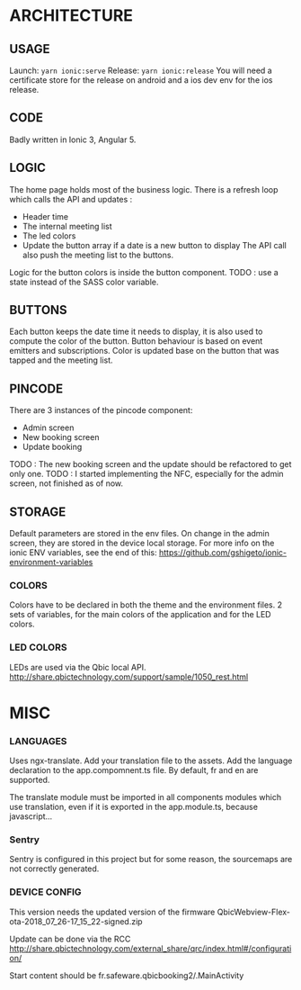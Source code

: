 # ARCHITECTURE

## USAGE
Launch: `yarn ionic:serve`
Release: `yarn ionic:release`
You will need a certificate store for the release on android and a ios dev env for the ios release.

## CODE
Badly written in Ionic 3, Angular 5.

## LOGIC
The home page holds most of the business logic.
There is a refresh loop which calls the API and updates :
* Header time
* The internal meeting list
* The led colors
* Update the button array if a date is a new button to display
The API call also push the meeting list to the buttons.

Logic for the button colors is inside the button component.
TODO : use a state instead of the SASS color variable.

## BUTTONS
Each button keeps the date time it needs to display, it is also used to compute the color of the button.
Button behaviour is based on event emitters and subscriptions.
Color is updated base on the button that was tapped and the meeting list.

## PINCODE
There are 3 instances of the pincode component:
* Admin screen
* New booking screen
* Update booking

TODO : The new booking screen and the update should be refactored to get only one.
TODO : I started implementing the NFC, especially for the admin screen, not finished as of now.

## STORAGE
Default parameters are stored in the env files.
On change in the admin screen, they are stored in the device local storage.
For more info on the ionic ENV variables, see the end of this:
https://github.com/gshigeto/ionic-environment-variables

### COLORS
Colors have to be declared in both the theme and the environment files.
2 sets of variables, for the main colors of the application and for the LED colors.

### LED COLORS
LEDs are used via the Qbic local API.
http://share.qbictechnology.com/support/sample/1050_rest.html


# MISC

### LANGUAGES
Uses ngx-translate.
Add your translation file to the assets.
Add the language declaration to the app.compomnent.ts file.
By default, fr and en are supported.

The translate module must be imported in all components modules which use translation, even if it is exported in the app.module.ts, because javascript...

### Sentry
Sentry is configured in this project but for some reason, the sourcemaps are not correctly generated.

### DEVICE CONFIG
This version needs the updated version of the firmware
QbicWebview-Flex-ota-2018_07_26-17_15_22-signed.zip

Update can be done via the RCC
http://share.qbictechnology.com/external_share/qrc/index.html#/configuration/

Start content should be
fr.safeware.qbicbooking2/.MainActivity

